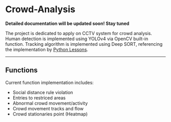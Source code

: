# Crowd-Analysis

**Detailed documentation will be updated soon! Stay tuned**

The project is dedicated to apply on CCTV system for crowd analysis. Human detection is implemented using YOLOv4 via OpenCV built-in function. Tracking algorithm is implemented using Deep SORT, referencing the implementation by [Python Lessons](https://github.com/pythonlessons/TensorFlow-2.x-YOLOv3). 

---

## Functions

Current function implementation includes:

- Social distance rule violation
- Entries to restriced areas
- Abnormal crowd movement/activity
- Crowd movement tracks and flow
- Crowd stationaries point (Heatmap)


